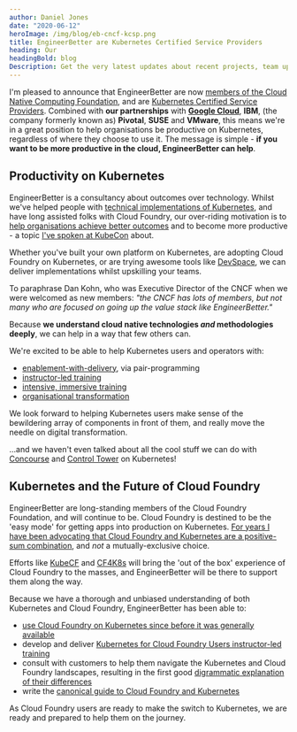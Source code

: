 ```yaml
---
author: Daniel Jones
date: "2020-06-12"
heroImage: /img/blog/eb-cncf-kcsp.png
title: EngineerBetter are Kubernetes Certified Service Providers
heading: Our
headingBold: blog
Description: Get the very latest updates about recent projects, team updates, thoughts and industry news from our team of EngineerBetter experts.
---
```


I'm pleased to announce that EngineerBetter are now [members of the Cloud Native Computing Foundation](https://www.cncf.io/about/members/), and are [Kubernetes Certified Service Providers](https://kubernetes.io/partners/#kcsp). Combined with **our partnerships** with **[Google Cloud](https://cloud.withgoogle.com/partners?search=engineerbetter)**, **IBM**, (the company formerly known as) **Pivotal**, **SUSE** and **VMware**, this means we're in a great position to help organisations be productive on Kubernetes, regardless of where they choose to use it. The message is simple - **if you want to be more productive in the cloud, EngineerBetter can help**.

## Productivity on Kubernetes

EngineerBetter is a consultancy about outcomes over technology. Whilst we've helped people with [technical implementations of Kubernetes](/blog/continuous-infrastructure-google-cloud/), and have long assisted folks with Cloud Foundry, our over-riding motivation is to [help organisations achieve better outcomes](/blog/debugging-your-development-process) and to become more productive - a topic [I've spoken at KubeCon](https://kccna18.sched.com/event/GrT5/continuous-delivery-on-platforms-is-better-for-your-brain-and-business-daniel-jones-engineerbetter-ltd) about.

Whether you've built your own platform on Kubernetes, are adopting Cloud Foundry on Kubernetes, or are trying awesome tools like [DevSpace](https://devspace.sh/), we can deliver implementations whilst upskilling your teams.

To paraphrase Dan Kohn, who was Executive Director of the CNCF when we were welcomed as new members: _"the CNCF has lots of members, but not many who are focused on going up the value stack like EngineerBetter."_

Because **we understand cloud native technologies _and_ methodologies deeply**, we can help in a way that few others can.

We're excited to be able to help Kubernetes users and operators with:

* [enablement-with-delivery](/our-services/), via pair-programming
* [instructor-led training](/our-services/)
* [intensive, immersive training](/blog/immersive-intensive-training/)
* [organisational transformation](/blog/debugging-your-development-process/)

We look forward to helping Kubernetes users make sense of the bewildering array of components in front of them, and really move the needle on digital transformation.

...and we haven't even talked about all the cool stuff we can do with [Concourse](https://concourse-ci.org/) and [Control Tower](https://github.com/EngineerBetter/control-tower) on Kubernetes!

## Kubernetes and the Future of Cloud Foundry

EngineerBetter are long-standing members of the Cloud Foundry Foundation, and will continue to be. Cloud Foundry is destined to be the 'easy mode' for getting apps into production on Kubernetes. [For years I have been advocating that Cloud Foundry and Kubernetes are a positive-sum combination](/blog/cf-kube-positive-sum/), and _not_ a mutually-exclusive choice.

Efforts like [KubeCF](https://www.cloudfoundry.org/kubecf/) and [CF4K8s](https://github.com/cloudfoundry/cf-for-k8s) will bring the 'out of the box' experience of Cloud Foundry to the masses, and EngineerBetter will be there to support them along the way.

Because we have a thorough and unbiased understanding of both Kubernetes and Cloud Foundry, EngineerBetter has been able to:

* [use Cloud Foundry on Kubernetes since before it was generally available](https://github.com/EngineerBetter/kcf)
* develop and deliver [Kubernetes for Cloud Foundry Users instructor-led training](/blog/kubernetes-for-cf-users-course/)
* consult with customers to help them navigate the Kubernetes and Cloud Foundry landscapes, resulting in the first good [digrammatic explanation of their differences](https://github.com/EngineerBetter/k8s-is-not-a-paas)
* write the [canonical guide to Cloud Foundry and Kubernetes](https://tutorials.cloudfoundry.org/cf-and-k8s/docs/)

As Cloud Foundry users are ready to make the switch to Kubernetes, we are ready and prepared to help them on the journey.
